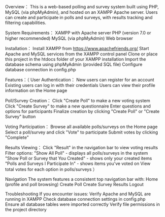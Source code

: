 Overview：
This is a web-based polling and survey system built using PHP, MySQL (via phpMyAdmin), and hosted on an XAMPP Apache server. Users can create and participate in polls and surveys, with results tracking and filtering capabilities.

System Requirements：
  XAMPP with Apache server
  PHP (version 7.0 or higher recommended)
  MySQL (via phpMyAdmin)
  Web browser

Installation：
  Install XAMPP from https://www.apachefriends.org/
  Start Apache and MySQL services from the XAMPP control panel
  Clone or place this project in the htdocs folder of your XAMPP installation
  Import the database schema using phpMyAdmin (provided SQL file)
  Configure database connection in config.php

Features：（
  User Authentication：
    New users can register for an account
    Existing users can log in with their credentials
    Users can view their profile information on the Home page

  Poll/Survey Creation：
    Click "Create Poll" to make a new voting system
    Click "Create Survey" to make a new questionnaire
    Enter questions and options for participants
    Finalize creation by clicking "Create Poll" or "Create Survey" button

  Voting Participation：
    Browse all available polls/surveys on the Home page
    Select a poll/survey and click "Vote" to participate
    Submit votes by clicking "Complete"

  Results Viewing：
    Click "Result" in the navigation bar to view voting results
    Filter options:
      "Show All Poll" - displays all polls/surveys in the system
      "Show Poll or Survey that You Created" - shows only your created items
      "Polls and Surveys I Participate In" - shows items you've voted on
    View total votes for each option in polls/surveys
）

Navigation
The system features a consistent top navigation bar with:
  Home (profile and poll browsing)
  Create Poll
  Create Survey
  Results
  Logout

Troubleshooting
If you encounter issues:
  Verify Apache and MySQL are running in XAMPP
  Check database connection settings in config.php
  Ensure all database tables were imported correctly
  Verify file permissions in the project directory
